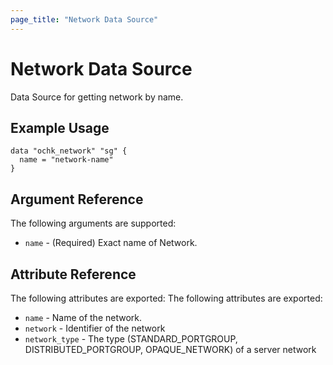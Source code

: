 ```yaml
---
page_title: "Network Data Source"
---
```


# Network Data Source

Data Source for getting network by name.

## Example Usage

```hcl
data "ochk_network" "sg" {
  name = "network-name"
}
```

## Argument Reference

The following arguments are supported:

* `name` - (Required) Exact name of Network.

## Attribute Reference

The following attributes are exported:
The following attributes are exported:
 * `name` - Name of the network.
 * `network` - Identifier of the network
 * `network_type` - The type (STANDARD_PORTGROUP, DISTRIBUTED_PORTGROUP, OPAQUE_NETWORK) of a server network
 
    
 
